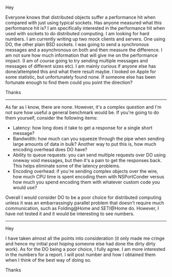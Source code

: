 Hey

Everyone knows that distributed objects suffer a performance hit when compared with just using typical sockets. Has anyone measured what this performance hit is?
I am specifically interested in the performance hit when used with sockets to do distributed computing. I am looking for hard numbers. I am currently writing up two mock clients and servers. One using DO, the other plain BSD sockets. I was going to send a synchronous messages and a asynchronous on both and then measure the difference. I am not sure how much information that will give me on the performance impact. (I am of course going to try sending multiple messages and messages of different sizes etc). I am mainly curious if anyone else has done/attempted this and what there result maybe. I looked on Apple for some statistic, but unfortunately found none. If someone else has been fortunate enough to find them could you point the direction?

Thanks

----
As far as I know, there are none. However, it's a complex question and I'm not sure how useful a general benchmark would be. If you're going to do them yourself, consider the following items:


* Latency: how long does it take to get a response for a single short message?
* Bandwidth: how much can you squeeze through the pipe when sending large amounts of data in bulk? Another way to put this is, how much encoding overhead does DO have?
* Ability to queue requests: you can send multiple requests over DO using oneway void messages, but then it's a pain to get the responses back. This helps eliminate some of the latency problems.
* Encoding overhead: if you're sending complex objects over the wire, how much CPU time is spent encoding them with NSPortConder versus how much you spend encoding them with whatever custom code you would use?


Overall I would consider DO to be a poor choice for distributed computing unless it was an embarrassingly parallel problem that doesn't require much communication, such as Folding@Home and SETI@Home do. However, I have not tested it and it would be interesting to see numbers.


----

Hey

I have taken almost all the points into consideration (it only made me cringe and hence my initial post hoping someone else had done the dirty dirty work). As for the DO being a poor choice, I fully agree. I am more interested in the numbers for a report. I will post number and how I obtained them when I think of the best way of doing so.

Thanks
